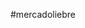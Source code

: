 #mercadoliebre
<i class="fa fa-search"></i>
<i class="fas fa-hand-holding-usd"></i>
<i class="far fa-id-card"></i>
<i class="fas fa-sign-in-alt"></i>
<i class="fas fa-shopping-basket"></i>
<i class="fa fa-bars burger"></i>
<i class="fas fa-truck"></i>
<i class="fas fa-credit-card"></i>
<i class="fas fa-gift"></i>
<i class="fas fa-user-shield"></i>